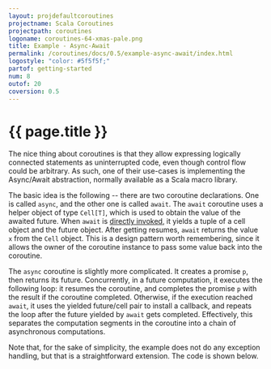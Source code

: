 ```yaml
---
layout: projdefaultcoroutines
projectname: Scala Coroutines
projectpath: coroutines
logoname: coroutines-64-xmas-pale.png
title: Example - Async-Await
permalink: /coroutines/docs/0.5/example-async-await/index.html
logostyle: "color: #5f5f5f;"
partof: getting-started
num: 8
outof: 20
coversion: 0.5
---
```



# {{ page.title }}

The nice thing about coroutines is that
they allow expressing logically connected statements as uninterrupted code,
even though control flow could be arbitrary.
As such, one of their use-cases
is implementing the Async/Await abstraction,
normally available as a Scala macro library.

The basic idea is the following -- there are two coroutine declarations.
One is called `async`, and the other one is called `await`.
The `await` coroutine uses a helper object of type `Cell[T]`,
which is used to obtain the value of the awaited future.
When `await` is [directly invoked](../composition),
it yields a tuple of a cell object and the future object.
After getting resumes,
`await` returns the value `x` from the `Cell` object.
This is a design pattern worth remembering,
since it allows the owner of the coroutine instance
to pass some value back into the coroutine.

The `async` coroutine is slightly more complicated.
It creates a promise `p`, then returns its future.
Concurrently, in a future computation,
it executes the following loop:
it resumes the coroutine,
and completes the promise `p` with the result
if the coroutine completed.
Otherwise, if the execution reached `await`,
it uses the yielded future/cell pair to install a callback,
and repeats the loop after the future yielded by `await` gets completed.
Effectively, this separates the computation segments
in the coroutine into a chain of asynchronous computations.

Note that, for the sake of simplicity,
the example does not do any exception handling,
but that is a straightforward extension.
The code is shown below.

<div>
<pre id="examplebox-1">
</pre>
</div>
<script>
setContent(
  "examplebox-1",
  "https://api.github.com/repos/storm-enroute/coroutines/contents/src/test/scala/org/examples/AsyncAwait.scala",
  null,
  "raw",
  "https://github.com/storm-enroute/coroutines/blob/master/src/test/scala/org/examples/AsyncAwait.scala");
</script>


